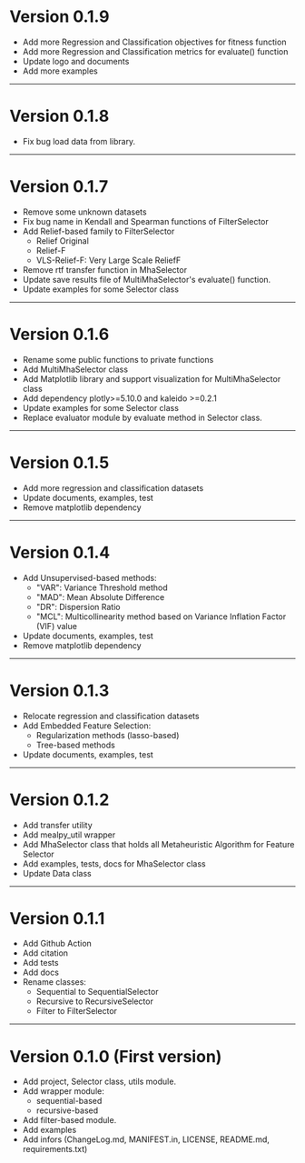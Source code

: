 # Version 0.1.9

+ Add more Regression and Classification objectives for fitness function
+ Add more Regression and Classification metrics for evaluate() function 
+ Update logo and documents
+ Add more examples

---------------------------------------------------------------------

# Version 0.1.8

+ Fix bug load data from library.


---------------------------------------------------------------------

# Version 0.1.7

+ Remove some unknown datasets
+ Fix bug name in Kendall and Spearman functions of FilterSelector 
+ Add Relief-based family to FilterSelector 
  + Relief Original 
  + Relief-F 
  + VLS-Relief-F: Very Large Scale ReliefF 
+ Remove rtf transfer function in MhaSelector
+ Update save results file of MultiMhaSelector's evaluate() function.
+ Update examples for some Selector class

---------------------------------------------------------------------

# Version 0.1.6

+ Rename some public functions to private functions
+ Add MultiMhaSelector class
+ Add Matplotlib library and support visualization for MultiMhaSelector class
+ Add dependency plotly>=5.10.0 and kaleido >=0.2.1
+ Update examples for some Selector class
+ Replace evaluator module by evaluate method in Selector class.

---------------------------------------------------------------------

# Version 0.1.5

+ Add more regression and classification datasets
+ Update documents, examples, test
+ Remove matplotlib dependency

---------------------------------------------------------------------

# Version 0.1.4

+ Add Unsupervised-based methods:
  - "VAR": Variance Threshold method
  - "MAD": Mean Absolute Difference
  - "DR": Dispersion Ratio
  - "MCL": Multicollinearity method based on Variance Inflation Factor (VIF) value
+ Update documents, examples, test
+ Remove matplotlib dependency

---------------------------------------------------------------------


# Version 0.1.3

+ Relocate regression and classification datasets
+ Add Embedded Feature Selection:
  + Regularization methods (lasso-based)
  + Tree-based methods
+ Update documents, examples, test

---------------------------------------------------------------------


# Version 0.1.2

+ Add transfer utility
+ Add mealpy_util wrapper
+ Add MhaSelector class that holds all Metaheuristic Algorithm for Feature Selector
+ Add examples, tests, docs for MhaSelector class 
+ Update Data class 

---------------------------------------------------------------------

# Version 0.1.1

+ Add Github Action
+ Add citation
+ Add tests
+ Add docs
+ Rename classes:
  + Sequential to SequentialSelector
  + Recursive to RecursiveSelector
  + Filter to FilterSelector

---------------------------------------------------------------------

# Version 0.1.0 (First version)

+ Add project, Selector class, utils module.
+ Add wrapper module:
  + sequential-based
  + recursive-based
+ Add filter-based module.
+ Add examples
+ Add infors (ChangeLog.md, MANIFEST.in, LICENSE, README.md, requirements.txt)

